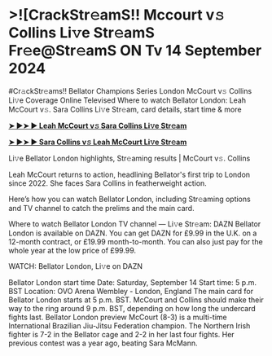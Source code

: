 <h1>>![CrackStr𝚎amS!! Mccourt v𝚜 Collins Li𝚟e Str𝚎amS Fr𝚎e@Str𝚎amS ON Tv 14 September 2024</h1>

#Cr𝚊ckStr𝚎ams!! Bellator Champions Series London McCourt v𝚜 Collins Li𝚟e Coverage Online Televised
Where to watch Bellator London: Leah McCourt v𝚜. Sara Collins Li𝚟e Str𝚎am, card details, start time & more

**[➤ ►➤ ► Leah McCourt v𝚜 Sara Collins Li𝚟e Str𝚎am](https://cutt.ly/SeR4BuEU)**

**[➤ ►➤ ► Sara Collins v𝚜 Leah McCourt Li𝚟e Str𝚎am](https://cutt.ly/SeR4BuEU)**

Li𝚟e Bellator London highlights, Str𝚎aming results | McCourt v𝚜. Collins

Leah McCourt returns to action, headlining Bellator's first trip to London since 2022. She faces Sara Collins in featherweight action.

Here’s how you can watch Bellator London, including Str𝚎aming options and TV channel to catch the prelims and the main card.

Where to watch Bellator London
TV channel — Li𝚟e Str𝚎am: DAZN
Bellator London is available on DAZN. You can get DAZN for £9.99 in the U.K. on a 12-month contract, or £19.99 month-to-month. You can also just pay for the whole year at the low price of £99.99.

WATCH: Bellator London, Li𝚟e on DAZN

Bellator London start time
Date: Saturday, September 14
Start time: 5 p.m. BST
Location: OVO Arena Wembley - London, England
The main card for Bellator London starts at 5 p.m. BST. McCourt and Collins should make their way to the ring around 9 p.m. BST, depending on how long the undercard fights last.
Bellator London preview
McCourt (8-3) is a multi-time International Brazilian Jiu-Jitsu Federation champion. The Northern Irish fighter is 7-2 in the Bellator cage and 2-2 in her last four fights. Her previous contest was a year ago, beating Sara McMann.
